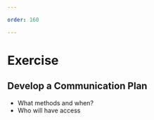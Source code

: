 ```yaml
---

order: 160

---
```


# Exercise

## Develop a Communication Plan

<ul>
    <li>What methods and when?</li>
    <li>Who will have access</li>
</ul>
    








